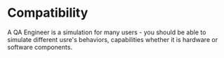 # Compatibility

A QA Engineer is a simulation for many users - you should be able to simulate different usre's behaviors, capabilities whether it is hardware or software components.
